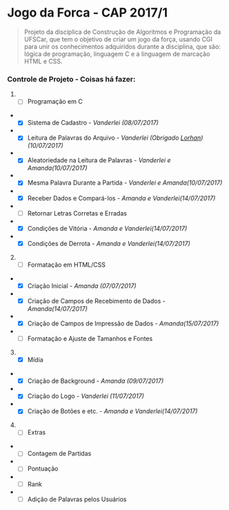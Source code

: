# Jogo da Forca - CAP 2017/1

> Projeto da disciplica de Construção de Algoritmos e Programação da UFSCar, que tem o objetivo de criar um jogo da força, usando CGI para unir os conhecimentos adquiridos durante a disciplina, que são: lógica de programação, linguagem C e a linguagem de marcação HTML e CSS.

### Controle de Projeto - Coisas há fazer:

1. * [ ] Programação em C
  + * [x]   Sistema de Cadastro - _Vanderlei (08/07/2017)_
  + * [x]   Leitura de Palavras do Arquivo - _Vanderlei (Obrigado [Lorhan](https://github.com/LorhanSohaky))(10/07/2017)_
  + * [x]   Aleatoriedade na Leitura de Palavras - _Vanderlei e Amanda(10/07/2017)_
  + * [x]   Mesma Palavra Durante a Partida - _Vanderlei e Amanda(10/07/2017)_
  + * [x]   Receber Dados e Compará-los - _Amanda e Vanderlei(14/07/2017)_
  + * [ ]   Retornar Letras Corretas e Erradas
  + * [x]   Condições de Vitória - _Amanda e Vanderlei(14/07/2017)_
  + * [x]   Condições de Derrota - _Amanda e Vanderlei(14/07/2017)_

2. * [ ] Formatação em HTML/CSS
  + * [x]   Criação Inicial - _Amanda (07/07/2017)_
  + * [x]   Criação de Campos de Recebimento de Dados - _Amanda(14/07/2017)_
  + * [x]   Criação de Campos de Impressão de Dados - _Amanda(15/07/2017)_
  + * [ ]   Formatação e Ajuste de Tamanhos e Fontes

3. * [x]  Mídia
  + * [x]   Criação de Background - _Amanda (09/07/2017)_
  + * [x]   Criação do Logo - _Vanderlei (11/07/2017)_
  + * [x]   Criação de Botões e etc. - _Amanda e Vanderlei(14/07/2017)_

4. * [ ]  Extras
  + * [ ]   Contagem de Partidas
  + * [ ]   Pontuação
  + * [ ]   Rank
  + * [ ]   Adição de Palavras pelos Usuários
